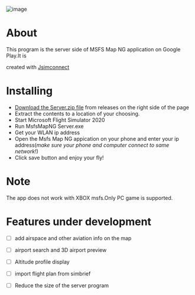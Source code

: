 ![image](https://github.com/GongShengyue/MSFS-MapNG-Server/blob/main/icon_small%20-github.png)

# About

This program is the server side of MSFS Map NG application on Google Play.It is 

created with [Jsimconnect](https://github.com/mharj/jsimconnect)





# Installing

- [Download the Server.zip file](https://github.com/GongShengyue/MSFS-MapNG-Server/releases/tag/v0.1.0) from releases on the right side of the page
- Extract the contents to a location of your choosing.
- Start Microsoft Flight Simulator 2020
- Run MsfsMapNG Server.exe
- Get your WLAN ip address
- Open the Msfs Map NG appication on your phone and enter your ip address(*make sure your phone and computer connect to same network*!)
-  Click save button and enjoy your fly!

# Note

The app does not work with XBOX msfs.Only  PC game is supported.

# Features under development

- [ ] add airspace and other aviation info on the map
- [ ] airport search and 3D airport preview
- [ ] Altitude profile display
- [ ] import flight plan from simbrief
- [ ] Reduce the size of the server program

